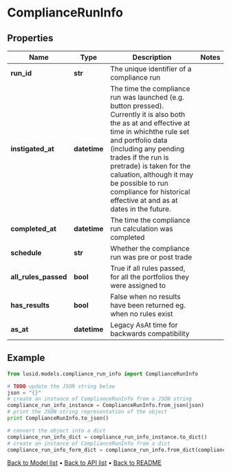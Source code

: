 # ComplianceRunInfo


## Properties
Name | Type | Description | Notes
------------ | ------------- | ------------- | -------------
**run_id** | **str** | The unique identifier of a compliance run | 
**instigated_at** | **datetime** | The time the compliance run was launched (e.g. button pressed). Currently it is also both the as at and effective at time in whichthe rule set and portfolio data (including any pending trades if the run is pretrade) is taken for the caluation, although it may be possible to run compliance for historical effective at and as at dates in the future. | 
**completed_at** | **datetime** | The time the compliance run calculation was completed | 
**schedule** | **str** | Whether the compliance run was pre or post trade | 
**all_rules_passed** | **bool** | True if all rules passed, for all the portfolios they were assigned to | 
**has_results** | **bool** | False when no results have been returned eg. when no rules exist | 
**as_at** | **datetime** | Legacy AsAt time for backwards compatibility | 

## Example

```python
from lusid.models.compliance_run_info import ComplianceRunInfo

# TODO update the JSON string below
json = "{}"
# create an instance of ComplianceRunInfo from a JSON string
compliance_run_info_instance = ComplianceRunInfo.from_json(json)
# print the JSON string representation of the object
print ComplianceRunInfo.to_json()

# convert the object into a dict
compliance_run_info_dict = compliance_run_info_instance.to_dict()
# create an instance of ComplianceRunInfo from a dict
compliance_run_info_form_dict = compliance_run_info.from_dict(compliance_run_info_dict)
```
[Back to Model list](../README.md#documentation-for-models) &#8226; [Back to API list](../README.md#documentation-for-api-endpoints) &#8226; [Back to README](../README.md)


